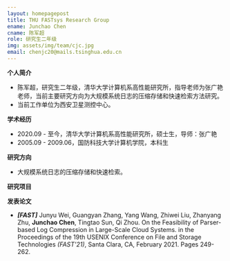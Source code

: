 ```yaml
---
layout: homepagepost
title: THU FASTsys Research Group
ename: Junchao Chen
cname: 陈军超
role: 研究生二年级
img: assets/img/team/cjc.jpg
email: chenjc20@mails.tsinghua.edu.cn
---
```

**个人简介**
* 陈军超，研究生二年级，清华大学计算机系高性能研究所，指导老师为张广艳老师，当前主要研究方向为大规模系统日志的压缩存储和快速检索方法研究。
* 当前工作单位为西安卫星测控中心。

**学术经历**
* 2020.09 - 至今，清华大学计算机系高性能研究所，硕士生，导师：张广艳
* 2005.09 - 2009.06，国防科技大学计算机学院，本科生

**研究方向**
* 大规模系统日志的压缩存储和快速检索。

**研究项目**

**发表论文**
* ***[FAST]*** Junyu Wei, Guangyan Zhang, Yang Wang, Zhiwei Liu, Zhanyang Zhu, **Junchao Chen**, Tingtao Sun, Qi Zhou. On the Feasibility of Parser-based Log Compression in Large-Scale Cloud Systems. in the Proceedings of the 19th USENIX Conference on File and Storage Technologies *(FAST'21)*, Santa Clara, CA, February 2021. Pages 249-262.
